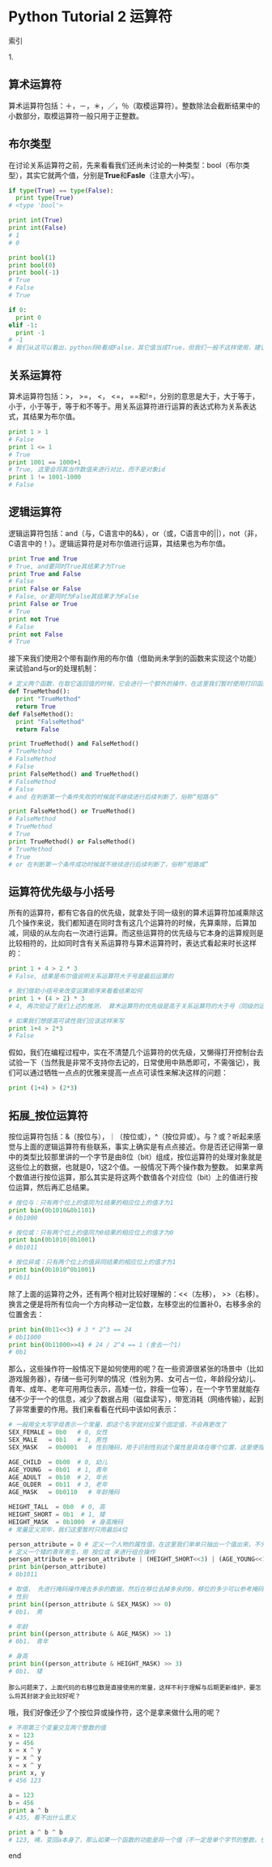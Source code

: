 # Python Tutorial 2 运算符

索引

1.[](#)


## 算术运算符
算术运算符包括：＋，－，＊，／，％（取模运算符）。整数除法会截断结果中的小数部分，取模运算符一般只用于正整数。

## 布尔类型
在讨论关系运算符之前，先来看看我们还尚未讨论的一种类型：bool（布尔类型），其实它就两个值，分别是**True**和**Fasle**（注意大小写）。

~~~python
if type(True) == type(False):
  print type(True)
# <type 'bool'>

print int(True)
print int(False)
# 1
# 0

print bool(1)
print bool(0)
print bool(-1)
# True
# False
# True

if 0:
  print 0
elif -1:
  print -1
# -1
# 我们从这可以看出，python将0看成False，其它值当成True，但我们一般不这样使用，建议直接使用True与Fasle。
~~~

## 关系运算符
算术运算符包括：>， >=， <， <=， ==和!=，分别的意思是大于，大于等于，小于，小于等于，等于和不等于。用关系运算符进行运算的表达式称为关系表达式，其结果为布尔值。

~~~python
print 1 > 1
# False
print 1 <= 1
# True
print 1001 == 1000+1
# True, 这里会将其当作数值来进行对比，而不是对象id
print 1 != 1001-1000
# False
~~~

## 逻辑运算符
逻辑运算符包括：and（与，C语言中的&&），or（或，C语言中的||），not（非，C语言中的！）。逻辑运算符是对布尔值进行运算，其结果也为布尔值。

~~~python
print True and True
# True, and要同时True其结果才为True
print True and False
# False
print False or False
# False, or要同时为False其结果才为False
print False or True
# True
print not True
# False
print not False
# True
~~~

接下来我们使用2个带有副作用的布尔值（借助尚未学到的函数来实现这个功能）来试验and与or的处理机制：

~~~python
# 定义两个函数，在取它返回值的时候，它会进行一个额外的操作，在这里我们暂时使用打印函数名这样的操作
def TrueMethod():
  print "TrueMethod"
  return True
def FalseMethod():
  print "FalseMethod"
  return False

print TrueMethod() and FalseMethod()
# TrueMethod
# FalseMethod
# False
print FalseMethod() and TrueMethod()
# FalseMethod
# False
# and 在判断第一个条件失败的时候就不继续进行后续判断了，俗称“短路与”

print FalseMethod() or TrueMethod()
# FalseMethod
# TrueMethod
# True
print TrueMethod() or FalseMethod()
# TrueMethod
# True
# or 在判断第一个条件成功时候就不继续进行后续判断了，俗称“短路或”
~~~

## 运算符优先级与小括号
所有的运算符，都有它各自的优先级，就拿处于同一级别的算术运算符加减乘除这几个操作来说，我们都知道在同时含有这几个运算符的时候，先算乘除，后算加减，同级的从左向右一次进行运算。而这些运算符的优先级与它本身的运算规则是比较相符的，比如同时含有关系运算符与算术运算符时，表达式看起来时长这样的：

~~~python
print 1 + 4 > 2 * 3
# False, 结果是布尔值说明关系运算符大于号是最后运算的

# 我们借助小括号来改变运算顺序来看看结果如何
print 1 + (4 > 2) * 3
# 4, 再次验证了我们上述的推测， 算术运算符的优先级是高于关系运算符的大于号（同级的运算符大多优先级差不多）

# 如果我们想提高可读性我们应该这样来写
print 1+4 > 2*3
# False
~~~

假如，我们在编程过程中，实在不清楚几个运算符的优先级，又懒得打开控制台去试验一下（当然我是非常不支持你去记的，日常使用中熟悉即可，不需强记），我们可以通过牺牲一点点的优雅来提高一点点可读性来解决这样的问题：

~~~python
print (1+4) > (2*3)
~~~

## 拓展_按位运算符
按位运算符包括：&（按位与），｜（按位或），^（按位异或）。与？或？听起来感觉与上面的逻辑运算符有些联系，事实上确实是有点点接近。你是否还记得第一章中的类型比较那里讲的一个字节是由8位（bit）组成，按位运算符的处理对象就是这些位上的数据，也就是0，1这2个值。一般情况下两个操作数为整数。
如果拿两个数值进行按位运算，那么其实是将这两个数值各个对应位（bit）上的值进行按位运算，然后再汇总结果。

~~~python
# 按位与：只有两个位上的值同为1结果的相应位上的值才为1
print bin(0b1010&0b1101)
# 0b1000

# 按位或：只有两个位上的值同为0结果的相应位上的值才为0
print bin(0b1010|0b1001)
# 0b1011

# 按位异或：只有两个位上的值异同结果的相应位上的值才为1
print bin(0b1010^0b1001)
# 0b11
~~~

除了上面的运算符之外，还有两个相对比较好理解的：<<（左移）， >>（右移）。换言之便是将所有位向一个方向移动一定位数，左移空出的位置补0，右移多余的位置舍去：
~~~python
print bin(0b11<<3) # 3 * 2^3 == 24
# 0b11000
print bin(0b11000>>4) # 24 / 2^4 == 1 (舍去一个1)
# 0b1
~~~

那么，这些操作符一般情况下是如何使用的呢？在一些资源很紧张的场景中（比如游戏服务器），存储一些可列举的情况（性别为男、女可占一位，年龄段分幼儿、青年、成年、老年可用两位表示，高矮一位，胖瘦一位等），在一个字节里就能存储不少于一个的信息，减少了数据占用（磁盘读写），带宽消耗（网络传输），起到了非常重要的作用。我们来看看在代码中该如何表示：
~~~python
# 一般用全大写字母表示一个常量，即这个名字就对应某个固定值，不会再更改了
SEX_FEMALE = 0b0   # 0, 女性
SEX_MALE   = 0b1   # 1, 男性
SEX_MASK   = 0b0001   # 性别掩码，用于识别性别这个属性是具体在哪个位置，这里便指明了在最后一位

AGE_CHILD  = 0b00  # 0, 幼儿
AGE_YOUNG  = 0b01  # 1, 青年
AGE_ADULT  = 0b10  # 2, 年长
AGE_OLDER  = 0b11  # 3, 老年
AGE_MASK   = 0b0110   # 年龄掩码

HEIGHT_TALL  = 0b0  # 0, 高
HEIGHT_SHORT = 0b1  # 1, 矮
HEIGHT_MASK  = 0b1000  # 身高掩码
# 常量定义完毕，我们这里暂时只用最后4位

person_attribute = 0 # 定义一个人物的属性值，在这里我们单单只抽出一个值出来，不分析其它上下文数据
# 定义一个矮的青年男生，用 按位或 来进行组合操作
person_attribute = person_attribute | (HEIGHT_SHORT<<3) | (AGE_YOUNG<<1) | (SEX_MALE<<0)
print bin(person_attribute)
# 0b1011

# 取值， 先进行掩码操作掩去多余的数据，然后在移位去掉多余的0，移位的多少可以参考掩码后面0的个数
# 性别
print bin((person_attribute & SEX_MASK) >> 0)
# 0b1， 男

# 年龄
print bin((person_attribute & AGE_MASK) >> 1)
# 0b1， 青年

# 身高
print bin((person_attribute & HEIGHT_MASK) >> 3)
# 0b1， 矮
~~~

``
那么问题来了，上面代码的右移位数是直接使用的常量，这样不利于理解与后期更新维护，要怎么将其封装才会比较好呢？
``

哦，我们好像还少了个按位异或操作符，这个是拿来做什么用的呢？

~~~python
# 不用第三个变量交互两个整数的值
x = 123
y = 456
x = x ^ y
y = x ^ y
x = x ^ y
print x, y
# 456 123

a = 123
b = 456
print a ^ b
# 435, 看不出什么意义

print a ^ b ^ b
# 123, 咦，变回a本身了，那么如果一个函数的功能是将一个值（不一定是单个字节的整数，也有可能是好几个字节的字符串数据）进行第一次异或，那么出来的数据谁都认不出来，等第二次调用同样的函数，它就恢复了原数据的样貌，这就实现了一个简陋的客户端、服务器公用的加密函数，加密过的数据在网络传输过程中即使被截取也不会造成内容泄露。如果要对该函数进行升级，可以根据每个不同位置的数据来对一个不同的值进行异或，这时候就需要一系列的用来被异或的数据；或者，在原来的数据上，加上一个固定的数值，比如1，再进行异或等等一系列的变化，有兴趣的同学请自行查阅资料。
~~~



end
